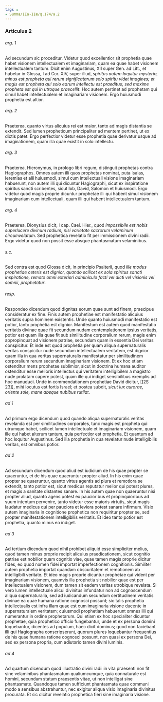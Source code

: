 ```yaml
---
tags : 
- Summa/IIa-IIæ/q.174/a.2
---
```


### Articulus 2

###### arg. 1
Ad secundum sic proceditur. Videtur quod excellentior sit prophetia quae habet visionem intellectualem et imaginariam, quam ea quae habet visionem intellectualem tantum. Dicit enim Augustinus, XII super Gen. ad Litt., et habetur in Glossa, I ad Cor. XIV, super illud, *spiritus autem loquitur mysteria, minus est propheta qui rerum significatarum solo spiritu videt imagines; et magis est propheta qui solo earum intellectu est praeditus; sed maxime propheta est qui in utroque praecellit*. Hoc autem pertinet ad prophetam qui simul habet intellectualem et imaginariam visionem. Ergo huiusmodi prophetia est altior.

###### arg. 2
Praeterea, quanto virtus alicuius rei est maior, tanto ad magis distantia se extendit. Sed lumen propheticum principaliter ad mentem pertinet, ut ex dictis patet. Ergo perfectior videtur esse prophetia quae derivatur usque ad imaginationem, quam illa quae existit in solo intellectu.

###### arg. 3
Praeterea, Hieronymus, in prologo libri regum, distinguit prophetas contra Hagiographos. Omnes autem illi quos prophetas nominat, puta Isaias, Ieremias et alii huiusmodi, simul cum intellectuali visione imaginariam habuerunt, non autem illi qui dicuntur Hagiographi, sicut ex inspiratione spiritus sancti scribentes, sicut Iob, David, Salomon et huiusmodi. Ergo videtur quod magis proprie dicuntur prophetae illi qui habent simul visionem imaginariam cum intellectuali, quam illi qui habent intellectualem tantum.

###### arg. 4
Praeterea, Dionysius dicit, I cap. Cael. Hier., quod *impossibile est nobis superlucere divinum radium, nisi varietate sacrorum velaminum circumvelatum*. Sed prophetica revelatio fit per immissionem divini radii. Ergo videtur quod non possit esse absque phantasmatum velaminibus.

###### s.c.
Sed contra est quod Glossa dicit, in principio Psalterii, quod *ille modus prophetiae ceteris est dignior, quando scilicet ex sola spiritus sancti inspiratione, remoto omni exteriori adminiculo facti vel dicti vel visionis vel somnii, prophetatur*.

###### resp.
Respondeo dicendum quod dignitas eorum quae sunt ad finem, praecipue consideratur ex fine. Finis autem prophetiae est manifestatio alicuius veritatis supra hominem existentis. Unde quanto huiusmodi manifestatio est potior, tanto prophetia est dignior. Manifestum est autem quod manifestatio veritatis divinae quae fit secundum nudam contemplationem ipsius veritatis, potior est quam illa quae fit sub similitudine corporalium rerum, magis enim appropinquat ad visionem patriae, secundum quam in essentia Dei veritas conspicitur. Et inde est quod prophetia per quam aliqua supernaturalis veritas conspicitur nude secundum intellectualem veritatem, est dignior quam illa in qua veritas supernaturalis manifestatur per similitudinem corporalium rerum secundum imaginariam visionem. Et ex hoc etiam ostenditur mens prophetae sublimior, sicut in doctrina humana auditor ostenditur esse melioris intellectus qui veritatem intelligibilem a magistro nude prolatam capere potest, quam ille qui indiget sensibilibus exemplis ad hoc manuduci. Unde in commendationem prophetiae David dicitur, [[2S 23]], mihi locutus est fortis Israel; et postea subdit, *sicut lux aurorae, oriente sole, mane absque nubibus rutilat*.

###### ad 1
Ad primum ergo dicendum quod quando aliqua supernaturalis veritas revelanda est per similitudines corporales, tunc magis est propheta qui utrumque habet, scilicet lumen intellectuale et imaginariam visionem, quam ille qui habet alterum tantum, quia perfectior est prophetia. Et quantum ad hoc loquitur Augustinus. Sed illa prophetia in qua revelatur nude intelligibilis veritas, est omnibus potior.

###### ad 2
Ad secundum dicendum quod aliud est iudicium de his quae propter se quaeruntur, et de his quae quaeruntur propter aliud. In his enim quae propter se quaeruntur, quanto virtus agentis ad plura et remotiora se extendit, tanto potior est, sicut medicus reputatur melior qui potest plures, et magis a sanitate distantes sanare. In his autem quae non quaeruntur nisi propter aliud, quanto agens potest ex paucioribus et propinquioribus ad suum intentum pervenire, tanto videtur esse maioris virtutis, sicut magis laudatur medicus qui per pauciora et leviora potest sanare infirmum. Visio autem imaginaria in cognitione prophetica non requiritur propter se, sed propter manifestationem intelligibilis veritatis. Et ideo tanto potior est prophetia, quanto minus ea indiget.

###### ad 3
Ad tertium dicendum quod nihil prohibet aliquid esse simpliciter melius, quod tamen minus proprie recipit alicuius praedicationem, sicut cognitio patriae est nobilior quam cognitio viae, quae tamen magis proprie dicitur fides, eo quod nomen fidei importat imperfectionem cognitionis. Similiter autem prophetia importat quandam obscuritatem et remotionem ab intelligibili veritate. Et ideo magis proprie dicuntur prophetae qui vident per imaginariam visionem, quamvis illa prophetia sit nobilior quae est per intellectualem visionem, dum tamen sit eadem veritas utrobique revelata. Si vero lumen intellectuale alicui divinitus infundatur non ad cognoscendum aliqua supernaturalia, sed ad iudicandum secundum certitudinem veritatis divinae ea quae humana ratione cognosci possunt; sic talis prophetia intellectualis est infra illam quae est cum imaginaria visione ducente in supernaturalem veritatem; cuiusmodi prophetiam habuerunt omnes illi qui numerantur in ordine prophetarum. Qui etiam ex hoc specialiter dicuntur prophetae, quia prophetico officio fungebantur, unde et ex persona domini loquebantur, dicentes ad populum, haec dicit dominus; quod non faciebant illi qui Hagiographa conscripserunt, quorum plures loquebantur frequentius de his quae humana ratione cognosci possunt, non quasi ex persona Dei, sed ex persona propria, cum adiutorio tamen divini luminis.

###### ad 4
Ad quartum dicendum quod illustratio divini radii in vita praesenti non fit sine velaminibus phantasmatum qualiumcumque, quia connaturale est homini, secundum statum praesentis vitae, ut non intelligat sine phantasmate. Quandoque tamen sufficiunt phantasmata quae communi modo a sensibus abstrahuntur, nec exigitur aliqua visio imaginaria divinitus procurata. Et sic dicitur revelatio prophetica fieri sine imaginaria visione.

